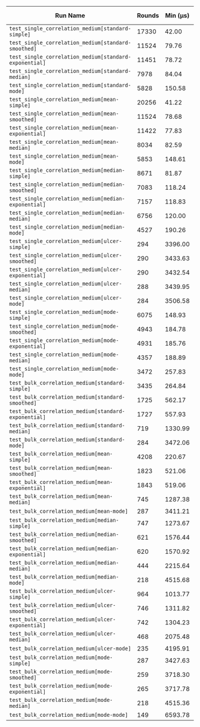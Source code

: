 | Run Name | Rounds | Min (µs) | Max (µs) | Mean (µs) | Median (µs) | Stddev (µs) | Ops/sec |
|----|----|----|----|----|----|----|----|
| `test_single_correlation_medium[standard-simple]` | 17330 | 42.00 | 84.48 | 42.94 | 42.91 | 0.53 | 2.33e+04 |
| `test_single_correlation_medium[standard-smoothed]` | 11524 | 79.76 | 237.87 | 80.45 | 80.33 | 1.78 | 1.24e+04 |
| `test_single_correlation_medium[standard-exponential]` | 11451 | 78.72 | 120.87 | 79.16 | 79.04 | 0.97 | 1.26e+04 |
| `test_single_correlation_medium[standard-median]` | 7978 | 84.04 | 158.28 | 85.49 | 85.11 | 2.01 | 1.17e+04 |
| `test_single_correlation_medium[standard-mode]` | 5828 | 150.58 | 207.72 | 156.48 | 156.26 | 2.51 | 6.39e+03 |
| `test_single_correlation_medium[mean-simple]` | 20256 | 41.22 | 96.63 | 41.81 | 41.80 | 0.79 | 2.39e+04 |
| `test_single_correlation_medium[mean-smoothed]` | 11524 | 78.68 | 114.26 | 79.30 | 79.15 | 0.99 | 1.26e+04 |
| `test_single_correlation_medium[mean-exponential]` | 11422 | 77.83 | 161.15 | 78.30 | 78.17 | 1.22 | 1.28e+04 |
| `test_single_correlation_medium[mean-median]` | 8034 | 82.59 | 132.00 | 83.43 | 83.09 | 1.61 | 1.20e+04 |
| `test_single_correlation_medium[mean-mode]` | 5853 | 148.61 | 233.74 | 155.55 | 155.37 | 2.21 | 6.43e+03 |
| `test_single_correlation_medium[median-simple]` | 8671 | 81.87 | 131.50 | 82.80 | 82.43 | 1.65 | 1.21e+04 |
| `test_single_correlation_medium[median-smoothed]` | 7083 | 118.24 | 283.30 | 119.12 | 118.83 | 2.60 | 8.39e+03 |
| `test_single_correlation_medium[median-exponential]` | 7157 | 118.83 | 176.65 | 119.62 | 119.33 | 1.73 | 8.36e+03 |
| `test_single_correlation_medium[median-median]` | 6756 | 120.00 | 160.56 | 120.95 | 120.61 | 1.56 | 8.27e+03 |
| `test_single_correlation_medium[median-mode]` | 4527 | 190.26 | 244.80 | 197.04 | 196.74 | 2.50 | 5.08e+03 |
| `test_single_correlation_medium[ulcer-simple]` | 294 | 3396.00 | 3482.82 | 3400.71 | 3398.52 | 10.06 | 2.94e+02 |
| `test_single_correlation_medium[ulcer-smoothed]` | 290 | 3433.63 | 3499.36 | 3437.87 | 3436.09 | 7.61 | 2.91e+02 |
| `test_single_correlation_medium[ulcer-exponential]` | 290 | 3432.54 | 3502.50 | 3436.64 | 3435.06 | 7.13 | 2.91e+02 |
| `test_single_correlation_medium[ulcer-median]` | 288 | 3439.95 | 3629.78 | 3446.26 | 3443.25 | 14.62 | 2.90e+02 |
| `test_single_correlation_medium[ulcer-mode]` | 284 | 3506.58 | 3584.71 | 3513.89 | 3512.27 | 8.48 | 2.85e+02 |
| `test_single_correlation_medium[mode-simple]` | 6075 | 148.93 | 201.00 | 155.60 | 155.43 | 2.04 | 6.43e+03 |
| `test_single_correlation_medium[mode-smoothed]` | 4943 | 184.78 | 362.65 | 191.53 | 191.24 | 3.48 | 5.22e+03 |
| `test_single_correlation_medium[mode-exponential]` | 4931 | 185.76 | 233.87 | 192.38 | 192.19 | 2.16 | 5.20e+03 |
| `test_single_correlation_medium[mode-median]` | 4357 | 188.89 | 265.95 | 197.30 | 196.91 | 2.88 | 5.07e+03 |
| `test_single_correlation_medium[mode-mode]` | 3472 | 257.83 | 903.34 | 268.56 | 267.96 | 11.59 | 3.72e+03 |
| `test_bulk_correlation_medium[standard-simple]` | 3435 | 264.84 | 311.35 | 266.90 | 266.52 | 2.24 | 3.75e+03 |
| `test_bulk_correlation_medium[standard-smoothed]` | 1725 | 562.17 | 901.01 | 567.26 | 566.26 | 9.18 | 1.76e+03 |
| `test_bulk_correlation_medium[standard-exponential]` | 1727 | 557.93 | 634.45 | 562.64 | 561.99 | 4.40 | 1.78e+03 |
| `test_bulk_correlation_medium[standard-median]` | 719 | 1330.99 | 1435.47 | 1341.51 | 1340.29 | 8.47 | 7.45e+02 |
| `test_bulk_correlation_medium[standard-mode]` | 284 | 3472.06 | 3643.26 | 3494.70 | 3493.01 | 15.90 | 2.86e+02 |
| `test_bulk_correlation_medium[mean-simple]` | 4208 | 220.67 | 278.96 | 222.67 | 222.19 | 2.77 | 4.49e+03 |
| `test_bulk_correlation_medium[mean-smoothed]` | 1823 | 521.06 | 601.02 | 523.34 | 522.37 | 4.54 | 1.91e+03 |
| `test_bulk_correlation_medium[mean-exponential]` | 1843 | 519.06 | 651.39 | 521.49 | 520.37 | 5.28 | 1.92e+03 |
| `test_bulk_correlation_medium[mean-median]` | 745 | 1287.38 | 1407.47 | 1298.19 | 1296.73 | 9.67 | 7.70e+02 |
| `test_bulk_correlation_medium[mean-mode]` | 287 | 3411.21 | 3607.54 | 3439.89 | 3438.78 | 16.97 | 2.91e+02 |
| `test_bulk_correlation_medium[median-simple]` | 747 | 1273.67 | 1441.73 | 1285.19 | 1283.40 | 11.76 | 7.78e+02 |
| `test_bulk_correlation_medium[median-smoothed]` | 621 | 1576.44 | 1716.10 | 1587.60 | 1585.73 | 12.47 | 6.30e+02 |
| `test_bulk_correlation_medium[median-exponential]` | 620 | 1570.92 | 1752.62 | 1582.74 | 1581.01 | 12.68 | 6.32e+02 |
| `test_bulk_correlation_medium[median-median]` | 444 | 2215.64 | 2425.68 | 2228.95 | 2226.37 | 16.14 | 4.49e+02 |
| `test_bulk_correlation_medium[median-mode]` | 218 | 4515.68 | 4848.62 | 4549.49 | 4546.43 | 26.25 | 2.20e+02 |
| `test_bulk_correlation_medium[ulcer-simple]` | 964 | 1013.77 | 1122.41 | 1016.94 | 1015.15 | 7.94 | 9.83e+02 |
| `test_bulk_correlation_medium[ulcer-smoothed]` | 746 | 1311.82 | 1443.99 | 1317.24 | 1315.71 | 9.36 | 7.59e+02 |
| `test_bulk_correlation_medium[ulcer-exponential]` | 742 | 1304.23 | 1448.66 | 1312.84 | 1310.90 | 11.23 | 7.62e+02 |
| `test_bulk_correlation_medium[ulcer-median]` | 468 | 2075.48 | 2304.27 | 2087.59 | 2085.07 | 15.87 | 4.79e+02 |
| `test_bulk_correlation_medium[ulcer-mode]` | 235 | 4195.91 | 4429.32 | 4225.55 | 4221.91 | 21.50 | 2.37e+02 |
| `test_bulk_correlation_medium[mode-simple]` | 287 | 3427.63 | 3681.87 | 3450.96 | 3449.21 | 18.23 | 2.90e+02 |
| `test_bulk_correlation_medium[mode-smoothed]` | 259 | 3718.30 | 3968.69 | 3747.98 | 3745.97 | 18.04 | 2.67e+02 |
| `test_bulk_correlation_medium[mode-exponential]` | 265 | 3717.78 | 3953.65 | 3747.37 | 3745.47 | 20.23 | 2.67e+02 |
| `test_bulk_correlation_medium[mode-median]` | 218 | 4515.36 | 4792.84 | 4546.07 | 4542.42 | 25.65 | 2.20e+02 |
| `test_bulk_correlation_medium[mode-mode]` | 149 | 6593.78 | 6792.52 | 6642.85 | 6640.10 | 23.93 | 1.51e+02 |

